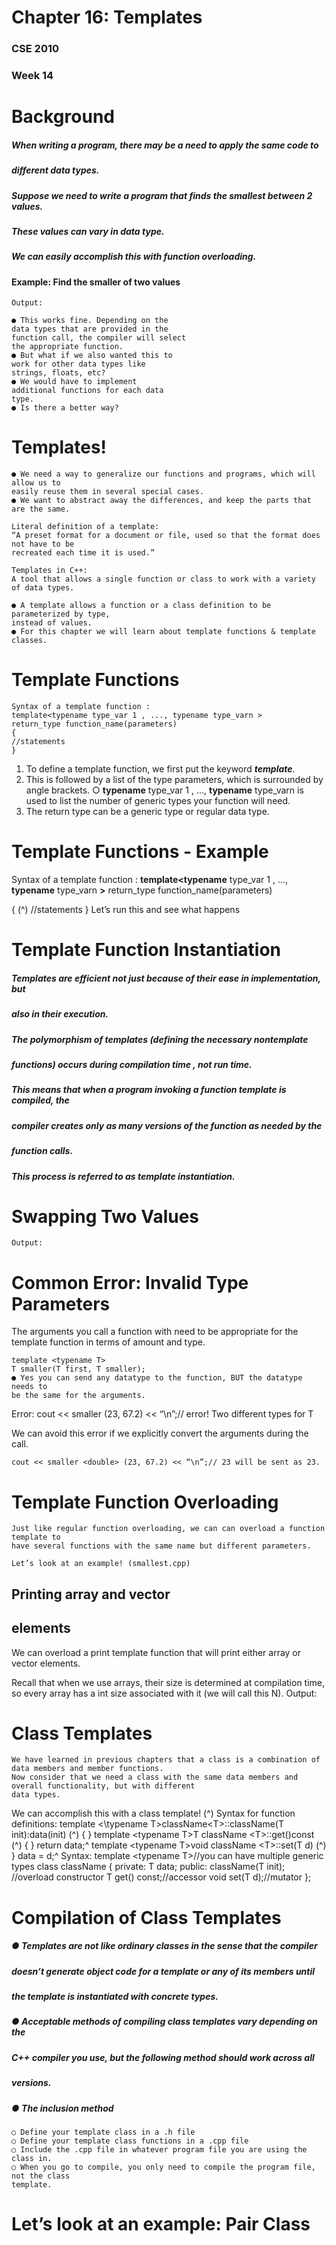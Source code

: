 # Chapter 16: Templates

### CSE 2010

### Week 14


# Background

##### When writing a program, there may be a need to apply the same code to

##### different data types.

##### Suppose we need to write a program that finds the smallest between 2 values.

##### These values can vary in data type.

##### We can easily accomplish this with function overloading.


#### Example: Find the smaller of two values

```
Output:
```
```
● This works fine. Depending on the
data types that are provided in the
function call, the compiler will select
the appropriate function.
● But what if we also wanted this to
work for other data types like
strings, floats, etc?
● We would have to implement
additional functions for each data
type.
● Is there a better way?
```

# Templates!

```
● We need a way to generalize our functions and programs, which will allow us to
easily reuse them in several special cases.
● We want to abstract away the differences, and keep the parts that are the same.
```
```
Literal definition of a template:
“A preset format for a document or file, used so that the format does not have to be
recreated each time it is used.”
```
```
Templates in C++:
A tool that allows a single function or class to work with a variety of data types.
```
```
● A template allows a function or a class definition to be parameterized by type,
instead of values.
● For this chapter we will learn about template functions & template classes.
```

# Template Functions

```
Syntax of a template function :
template<typename type_var 1 , ..., typename type_varn >
return_type function_name(parameters)
{
//statements
}
```
1. To define a template function, we first put the keyword **_template_**.
2. This is followed by a list of the type parameters, which is surrounded by angle
    brackets.
       ○ **typename** type_var 1 , ..., **typename** type_varn is used to list the number of
          generic types your function will need.
3. The return type can be a generic type or regular data type.


# Template Functions - Example

Syntax of a template function :
**template<typename** type_var 1 , ..., **typename** type_varn **>**
return_type function_name(parameters)

{ (^) //statements
}
Let’s run this and see what happens


# Template Function Instantiation

##### Templates are efficient not just because of their ease in implementation, but

##### also in their execution.

##### The polymorphism of templates (defining the necessary nontemplate

##### functions) occurs during compilation time , not run time.

##### This means that when a program invoking a function template is compiled, the

##### compiler creates only as many versions of the function as needed by the

##### function calls.

##### This process is referred to as template instantiation.


# Swapping Two Values

```
Output:
```

# Common Error: Invalid Type Parameters

The arguments you call a function with need to be appropriate for the template
function in terms of amount and type.

```
template <typename T>
T smaller(T first, T smaller);
● Yes you can send any datatype to the function, BUT the datatype needs to
be the same for the arguments.
```
Error:
cout << smaller (23, 67.2) << “\n”;// error! Two different types for T

We can avoid this error if we explicitly convert the arguments during the call.

```
cout << smaller <double> (23, 67.2) << “\n”;// 23 will be sent as 23.
```

# Template Function Overloading

```
Just like regular function overloading, we can can overload a function template to
have several functions with the same name but different parameters.
```
```
Let’s look at an example! (smallest.cpp)
```

## Printing array and vector

## elements

We can overload a print template
function that will print either array or
vector elements.

Recall that when we use arrays, their
size is determined at compilation
time, so every array has a int size
associated with it (we will call this N).
Output:


# Class Templates

```
We have learned in previous chapters that a class is a combination of data members and member functions.
Now consider that we need a class with the same data members and overall functionality, but with different
data types.
```
We can accomplish this with a class template! (^) Syntax for function definitions:
template <\typename T>className\<T>::className(T init):data(init) (^)
{
}
template \<typename T>T className \<T>::get()const (^)
{
} return data;^
template \<typename T>void className \<T>::set(T d) (^)
} data = d;^
Syntax:
template \<typename T>//you can have multiple generic types
class className
{
private:
T data;
public:
className(T init); //overload constructor
T get() const;//accessor
void set(T d);//mutator
};


# Compilation of Class Templates

##### ● Templates are not like ordinary classes in the sense that the compiler

##### doesn’t generate object code for a template or any of its members until

##### the template is instantiated with concrete types.

##### ● Acceptable methods of compiling class templates vary depending on the

##### C++ compiler you use, but the following method should work across all

##### versions.

##### ● The inclusion method

```
○ Define your template class in a .h file
○ Define your template class functions in a .cpp file
○ Include the .cpp file in whatever program file you are using the class in.
○ When you go to compile, you only need to compile the program file, not the class
template.
```

# Let’s look at an example: Pair Class


